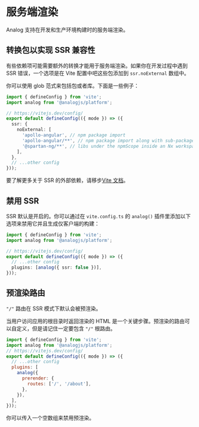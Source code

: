 # 服务端渲染

Analog 支持在开发和生产环境构建时的服务端渲染。

## 转换包以实现 SSR 兼容性

有些依赖项可能需要额外的转换才能用于服务端渲染。如果你在开发过程中遇到 SSR 错误，一个选项是在 Vite 配置中吧这些包添加到 `ssr.noExternal` 数组中。

你可以使用 glob 范式来包括包或者库。下面是一些例子：

```ts
import { defineConfig } from 'vite';
import analog from '@analogjs/platform';

// https://vitejs.dev/config/
export default defineConfig(({ mode }) => ({
  ssr: {
    noExternal: [
      'apollo-angular', // npm package import
      'apollo-angular/**', // npm package import along with sub-packages
      '@spartan-ng/**', // libs under the npmScope inside an Nx workspace
    ],
  },
  // ...other config
}));
```

要了解更多关于 SSR 的外部依赖，请移步[Vite 文档](https://vitejs.dev/guide/ssr.html#ssr-externals)。

## 禁用 SSR

SSR 默认是开启的。你可以通过在 `vite.config.ts` 的 `analog()` 插件里添加以下选项来禁用它并且生成仅客户端的构建：

```ts
import { defineConfig } from 'vite';
import analog from '@analogjs/platform';

// https://vitejs.dev/config/
export default defineConfig(({ mode }) => ({
  // ...other config
  plugins: [analog({ ssr: false })],
}));
```

## 预渲染路由

`"/"` 路由在 SSR 模式下默认会被预渲染。

当用户访问应用的根目录时返回渲染的 HTML 是一个关键步骤。预渲染的路由可以自定义，但是请记住一定要包含 `"/"` 根路由。

```js
import { defineConfig } from 'vite';
import analog from '@analogjs/platform';
// https://vitejs.dev/config/
export default defineConfig(({ mode }) => ({
  // ...other config
  plugins: [
    analog({
      prerender: {
        routes: ['/', '/about'],
      },
    }),
  ],
}));
```

你可以传入一个空数组来禁用预渲染。
